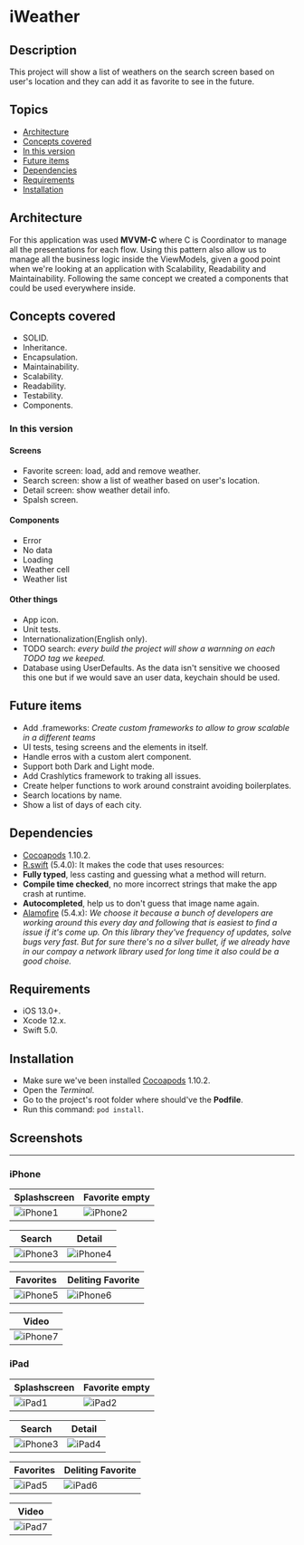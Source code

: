 # iWeather

## Description
This project will show a list of weathers on the search screen based on user's location and they can add it as favorite to see in the future.

## Topics
* [Architecture](#architecture)
* [Concepts covered](#concepts_covered)
* [In this version](#in_this_version)
* [Future items](#future_items)
* [Dependencies](#dependencies)
* [Requirements](#requirements)
* [Installation](#installation)

## Architecture
For this application was used **MVVM-C** where C is Coordinator to manage all the presentations for each flow.
Using this pattern also allow us to manage all the business logic inside the ViewModels, given a good point when we're looking at an application with Scalability, Readability and Maintainability.
Following the same concept we created a components that could be used everywhere inside.

## Concepts covered
* SOLID.
* Inheritance.
* Encapsulation.
* Maintainability.
* Scalability.
* Readability.
* Testability.
* Components.

### In this version

#### Screens
* Favorite screen: load, add and remove weather.
* Search screen: show a list of weather based on user's location.
* Detail screen: show weather detail info.
* Spalsh screen.

#### Components
* Error
* No data
* Loading
* Weather cell
* Weather list

#### Other things
* App icon.
* Unit tests.
* Internationalization(English only).
* TODO search: *every build the project will show a warnning on each TODO tag we keeped.*
* Database using UserDefaults. As the data isn't sensitive we choosed this one but if we would save an user data, keychain should be used.

## Future items
* Add .frameworks: *Create custom frameworks  to allow to grow scalable in a different teams*
* UI tests, tesing screens and the elements in itself.
* Handle erros with a custom alert component.
* Support both Dark and Light mode.
* Add Crashlytics framework to traking all issues.
* Create helper functions to work around constraint avoiding boilerplates.
* Search locations by name.
* Show a list of days of each city.

## Dependencies
* [Cocoapods](https://guides.cocoapods.org/using/getting-started.html) 1.10.2.
* [R.swift](https://github.com/mac-cain13/R.swift) (5.4.0): It makes the code that uses resources:
* **Fully typed**, less casting and guessing what a method will return.
* **Compile time checked**, no more incorrect strings that make the app crash at runtime.
* **Autocompleted**, help us to don't guess that image name again.
* [Alamofire](https://github.com/Alamofire/Alamofire) (5.4.x): *We choose it because a bunch of developers are working around this every day and following that is easiest to find a issue if it's come up. On this library they've frequency of updates, solve bugs very fast. But for sure there's no a silver bullet, if we already have in our compay a network library used for long time it also could be a good choise.*

## Requirements
* iOS 13.0+.
* Xcode 12.x.
* Swift 5.0.

## Installation
* Make sure we've been installed [Cocoapods](https://guides.cocoapods.org/using/getting-started.html) 1.10.2.
* Open the *Terminal*.
* Go to the project's root folder where should've the **Podfile**.
* Run this command: ```pod install```.


## Screenshots
------------

### iPhone

| Splashscreen  | Favorite empty |
| ------------- | ------------- |
| ![iPhone1](/screenshots/iphone/img1.png?raw=true) | ![iPhone2](/screenshots/iphone/img2.png?raw=true) |


| Search  | Detail |
| ------------- | ------------- | 
| ![iPhone3](/screenshots/iphone/img3.png?raw=true) | ![iPhone4](/screenshots/iphone/img4.png?raw=true) |


| Favorites  | Deliting Favorite |
| ------------- | ------------- |
| ![iPhone5](/screenshots/iphone/img5.png?raw=true) | ![iPhone6](/screenshots/iphone/img6.png?raw=true) |


| Video  |
| ------------- |
| ![iPhone7](/screenshots/iphone/movie.gif?raw=true) |



### iPad

| Splashscreen  | Favorite empty |
| ------------- | ------------- |
| ![iPad1](/screenshots/ipad/img1.png?raw=true) | ![iPad2](/screenshots/ipad/img2.png?raw=true) |


| Search  | Detail |
| ------------- | ------------- | 
| ![iPhone3](/screenshots/ipad/img3.png?raw=true) | ![iPad4](/screenshots/ipad/img4.png?raw=true) |


| Favorites  | Deliting Favorite |
| ------------- | ------------- |
| ![iPad5](/screenshots/ipad/img5.png?raw=true) | ![iPad6](/screenshots/ipad/img6.png?raw=true) |


| Video  |
| ------------- |
| ![iPad7](/screenshots/ipad/movie.gif?raw=true) |
